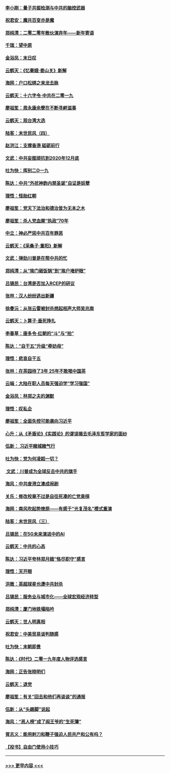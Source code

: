 #### [李小刚：量子共振检测与中共的脑控武器](../pages/nsc993/n11754518.md?t=12310022) 
#### [祝君安：魔共百变亦是魔](../pages/nsc993/n11754469.md?t=12310022) 
#### [郑纯清：二零二零年散伙演弃年——新年寄语](../pages/nsc993/n11754195.md?t=12310022) 
#### [千瑞：望中原](../pages/nsc993/n11754159.md?t=12310022) 
#### [金浴凤：末日叹](../pages/nsc993/n11752359.md?t=12310022) 
#### [云鹤天：《忆秦娥‧娄山关》新解](../pages/nsc993/n11752348.md?t=12310022) 
#### [海网：户口松绑之来龙去脉](../pages/nsc993/n11752328.md?t=12310022) 
#### [云鹤天：十六字令‧中共在二零一九](../pages/nsc993/n11752305.md?t=12310022) 
#### [廖祖笙：周永康余孽在不断寻衅滋事](../pages/nsc993/n11751013.md?t=12310022) 
#### [云鹤天：观台湾大选](../pages/nsc993/n11751007.md?t=12310022) 
#### [陆客：末世民风（四）](../pages/nsc993/n11749203.md?t=12310022) 
#### [赵洪江：支撑香港 砥砺前行](../pages/nsc993/n11748482.md?t=12310022) 
#### [文武：中共妄图顽抗到2020年12月底](../pages/nsc993/n11748446.md?t=12310022) 
#### [吐为快：挥别二O一九](../pages/nsc993/n11748411.md?t=12310022) 
#### [陈达：中共“外扰神韵内禁圣诞”自证是妖孽](../pages/nsc993/n11748226.md?t=12310022) 
#### [理悟：怪胎红朝](../pages/nsc993/n11748206.md?t=12310022) 
#### [廖祖笙：党天下法治和德治皆为无本之木](../pages/nsc993/n11748135.md?t=12310022) 
#### [廖祖笙：杀人党血腥“执政”70年](../pages/nsc993/n11745144.md?t=12310022) 
#### [中立：神必严惩中共百年罪恶](../pages/nsc993/n11744970.md?t=12310022) 
#### [云鹤天：《采桑子‧重阳》新解](../pages/nsc993/n11744948.md?t=12310022) 
#### [文武：弹劾川普是在帮中共的忙](../pages/nsc993/n11744758.md?t=12310022) 
#### [郑纯清：从“挨门砸饭锅”到“挨户堵炉眼”](../pages/nsc993/n11744745.md?t=12310022) 
#### [吕锡民：台湾是否加入RCEP的研议](../pages/nsc993/n11744701.md?t=12310022) 
#### [张林：汉人纷纷逃出新疆](../pages/nsc993/n11743530.md?t=12310022) 
#### [徐曼沅：从张云雷被封杀想起相声大师吴兆南](../pages/nsc993/n11741816.md?t=12310022) 
#### [云鹤天：卜算子‧垂死挣扎](../pages/nsc993/n11739956.md?t=12310022) 
#### [李春草：唐多令‧红朝的“斗”与“拍”](../pages/nsc993/n11739830.md?t=12310022) 
#### [陈达：“自干五”升级“牵妨母”](../pages/nsc993/n11739724.md?t=12310022) 
#### [理悟：悲哀自干五](../pages/nsc993/n11739547.md?t=12310022) 
#### [张林：在茶园待了3年 25年不敢喝中国茶](../pages/nsc993/n11739240.md?t=12310022) 
#### [云端：大陆在职人员每天强迫学“学习强国”](../pages/nsc993/n11738735.md?t=12310022) 
#### [金浴凤：林郑之夫的渊默](../pages/nsc993/n11737735.md?t=12310022) 
#### [理悟：叹私企](../pages/nsc993/n11737715.md?t=12310022) 
#### [廖祖笙：全面失控可能袭向习近平](../pages/nsc993/n11737704.md?t=12310022) 
#### [心升：从《矛盾论》《实践论》的谬误揭去毛泽东哲学家的面纱](../pages/nsc993/n11736962.md?t=12310022) 
#### [伍新： 习近平赌城赌气行](../pages/nsc993/n11736929.md?t=12310022) 
#### [吐为快：党为何凌蹈一切？](../pages/nsc993/n11736915.md?t=12310022) 
#### [ 文武：川普成为全球反击中共的旗手](../pages/nsc993/n11736882.md?t=12310022) 
#### [海风：中共废港立澳成闹剧](../pages/nsc993/n11735857.md?t=12310022) 
#### [关乐：修改校章不过是自往死凑的亡党臭棋](../pages/nsc993/n11735097.md?t=12310022) 
#### [海网：南风吹起势燎原——有感于“光复茂名”模式重演](../pages/nsc993/n11732308.md?t=12310022) 
#### [陆客：末世民风（三）](../pages/nsc993/n11732211.md?t=12310022) 
#### [吕锡民：在5G未来演进中的AI](../pages/nsc993/n11730010.md?t=12310022) 
#### [云鹤天：中共的心态](../pages/nsc993/n11729906.md?t=12310022) 
#### [陈达：习近平夸林郑月娥“恪尽职守”感言](../pages/nsc993/n11729881.md?t=12310022) 
#### [理悟：天开眼](../pages/nsc993/n11729699.md?t=12310022) 
#### [洪微：英超球星也遭中共封杀](../pages/nsc993/n11727243.md?t=12310022) 
#### [吕锡民：服务业与城市化——全球宏观经济转型](../pages/nsc993/n11725845.md?t=12310022) 
#### [郑纯清：厦门地铁塌陷吟](../pages/nsc993/n11725813.md?t=12310022) 
#### [云鹤天：世人明真相](../pages/nsc993/n11725621.md?t=12310022) 
#### [祝君安：中美贸易谈判随感](../pages/nsc993/n11725609.md?t=12310022) 
#### [吐为快：末朝即景](../pages/nsc993/n11723365.md?t=12310022) 
#### [陈达：《时代》二零一九年度人物评选感言](../pages/nsc993/n11723337.md?t=12310022) 
#### [海网：正告张晓明们](../pages/nsc993/n11723228.md?t=12310022) 
#### [云鹤天：退党](../pages/nsc993/n11723056.md?t=12310022) 
#### [廖祖笙：有关“回去和他们再谈谈”的通报](../pages/nsc993/n11722442.md?t=12310022) 
#### [伍新：从“头踢脚”说起](../pages/nsc993/n11722429.md?t=12310022) 
#### [海风：“恶人榜”成了阎王爷的“生死簿”](../pages/nsc993/n11722272.md?t=12310022) 
#### [胥志义：能用剌刀和鞭子强迫人民共产和公有吗？](../pages/nsc993/n11720569.md?t=12310022) 
#### [【投书】自由门使用小技巧](../pages/nsc993/n11720180.md?t=12310022) 

----
#### [ >>> 更早内容 <<< ](../indexes/nsc993-earlier.md)
